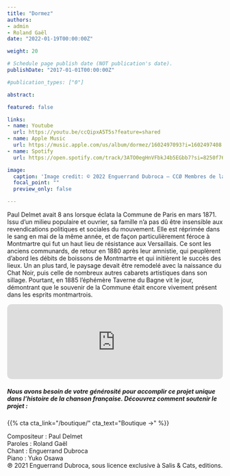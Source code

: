 ```yaml
---
title: "Dormez"
authors:
- admin
- Roland Gaël
date: "2022-01-19T00:00:00Z"

weight: 20

# Schedule page publish date (NOT publication's date).
publishDate: "2017-01-01T00:00:00Z"

#publication_types: ["0"]

abstract: 

featured: false

links:
- name: Youtube
  url: https://youtu.be/ccQipxA5T5s?feature=shared
- name: Apple Music
  url: https://music.apple.com/us/album/dormez/1602497093?i=1602497408
- name: Spotify
  url: https://open.spotify.com/track/3ATO0egHnVFbkJ4b5EGbb7?si=8250f760e65540d8

image:
  caption: 'Image credit: © 2022 Enguerrand Dubroca – CCØ Membres de la Commune devant le Conseil de Guerre de Versailles en 1871, par Ernest-Charles Appert – Paris Collections / Musée Carnavalet'
  focal_point: ""
  preview_only: false

---
```


Paul Delmet avait 8 ans lorsque éclata la Commune de Paris en mars 1871. Issu d’un milieu populaire et ouvrier, sa famille n’a pas dû être insensible aux revendications politiques et sociales du mouvement. Elle est réprimée dans le sang en mai de la même année, et de façon particulièrement féroce à Montmartre qui fut un haut lieu de résistance aux Versaillais. Ce sont les anciens communards, de retour en 1880 après leur amnistie, qui peuplèrent d’abord les débits de boissons de Montmartre et qui initièrent le succès des lieux. Un an plus tard, le paysage devait être remodelé avec la naissance du Chat Noir, puis celle de nombreux autres cabarets artistiques dans son sillage. Pourtant, en 1885 l’éphémère Taverne du Bagne vit le jour, démontrant que le souvenir de la Commune était encore vivement présent dans les esprits montmartrois.


<iframe allow="autoplay *; encrypted-media *; fullscreen *; clipboard-write" frameborder="0" height="175" style="width:100%;max-width:720px;overflow:hidden;border-radius:10px;" sandbox="allow-forms allow-popups allow-same-origin allow-scripts allow-storage-access-by-user-activation allow-top-navigation-by-user-activation" src="https://embed.music.apple.com/us/album/dormez/1602497093?i=1602497408"></iframe>

##### Nous avons besoin de votre générosité pour accomplir ce projet unique dans l’histoire de la chanson française. Découvrez comment soutenir le projet :
{{% cta cta_link="/boutique/" cta_text="Boutique →" %}}

<p>Compositeur : Paul Delmet <br>
Paroles : Roland Gaël<br>
Chant : Enguerrand Dubroca<br>
Piano : Yuko Osawa<br>
℗ 2021 Enguerrand Dubroca, sous licence exclusive à Salis & Cats, editions.</p>



